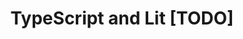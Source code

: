 ---
layout: page
title: TypeScript and Lit [TODO]
permalink: /components/ts-lit-element/
parent: Third party integration
nav_order: 5
---